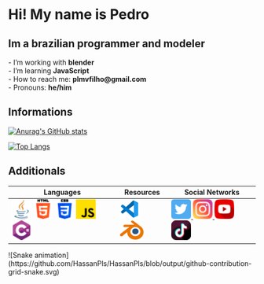 <h1>Hi! My name is Pedro</h1>

<h2>Im a brazilian programmer and modeler</h2>

<p>
- I’m working with <b>blender</b> <br>
- I’m learning <b>JavaScript</b> <br>
- How to reach me: <b>plmvfilho@gmail.com</b> <br>
- Pronouns: <b>he/him</b> <br>
</p>


<h2>Informations</h2>

[![Anurag's GitHub stats](https://github-readme-stats.vercel.app/api?username=HassanPls&show_icons=true&theme=midnight-purple&card_width=500px&rank_icon=github)](https://github.com/anuraghazra/github-readme-stats)

[![Top Langs](https://github-readme-stats.vercel.app/api/top-langs/?username=HassanPls&theme=midnight-purple&layout=compact&card_width=500px)](https://github.com/anuraghazra/github-readme-stats)

<h2>Additionals</h2>
<table>
    <thead>
        <tr>
            <th>Languages</th>
            <th>Resources</th>
            <th>Social Networks</th>
        </tr>
    </thead>
    <tbody>
        <tr>
            <td>
                <img src="./src/java.png" height="40px">
                <img src="./src/html-5.png" height="40px">
                <img src="./src/css-3.png" height="40px">
                <img src="./src/js.png" height="40px">
                <img src="./src/csharp.png" height="40px">
            </td>
            <td>
                <img src="./src/vscode.png" height="40px">
                <img src="./src/Blender.png" height="40px">
            </td>
            <td>
                <a href="https://twitter.com/Hassan_pls">
                    <img src="./src/twitter.png" height="40px">
                </a>
                <a href="https://www.instagram.com/hassan_pls/">
                    <img src="./src/instagram.png" height="40px">
                </a>
                <a href="https://www.youtube.com/channel/UCA-lKzMkAvGGHxlAvMZZifQ">
                    <img src="./src/youtube.png" height="40px">
                </a>
                <a href="https://www.tiktok.com/@hassan_pls">
                    <img src="./src/tiktok.png" height="40px">
                </a>
            </td>
        </tr>
    </tbody>
</table>
![Snake animation](https://github.com/HassanPls/HassanPls/blob/output/github-contribution-grid-snake.svg)
